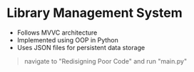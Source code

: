 # Library Management System #
* Follows MVVC architecture
* Implemented using OOP in Python
* Uses JSON files for persistent data storage

> navigate to "Redisigning Poor Code" and run "main.py"